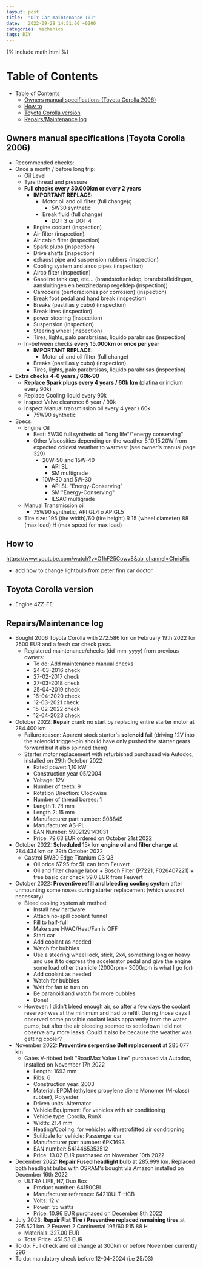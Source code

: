 ```yaml
---
layout: post
title:  "DIY Car maintenance 101"
date:   2022-09-29 14:51:00 +0200
categories: mechanics
tags: DIY
---
```

{% include math.html %}
<!--more-->

# Table of Contents
- [Table of Contents](#table-of-contents)
  - [Owners manual specifications (Toyota Corolla 2006)](#owners-manual-specifications-toyota-corolla-2006)
  - [How to](#how-to)
  - [Toyota Corolla version](#toyota-corolla-version)
  - [Repairs/Maintenance log](#repairsmaintenance-log)

## Owners manual specifications (Toyota Corolla 2006)
* Recommended checks:
* Once a month / before long trip:
  * Oil Level
  * Tyre thread and pressure
  * **Full checks every 30.000km or every 2 years**
    * **IMPORTANT REPLACE:**
      * Motor oil and oil filter (full change)ç
        * 5W30 synthetic
      * Break fluid (full change)
        * DOT 3 or DOT 4
    * Engine coolant (inspection)
    * Air filter (inspection)
    * Air cabin filter (inspection)
    * Spark plubs (inspection)
    * Drive shafts (inspection)
    * exhaust pipe and suspension rubbers (inspection)
    * Cooling system and airco pipes (inspection)
    * Airco filter (inspection)
    * Gasoline tank cap, etc... (brandstoftankdop, brandstofleidingen, aansluitingen en benzinedamp regelklep (inspection))
    * Carroceria (perforaciones por corrosion) (inspection)
    * Break foot pedal and hand break (inspection)
    * Breaks (pastillas y cubo) (inspection)
    * Break lines (inspection)
    * power steering (inspection)
    * Suspension (inspection)
    * Steering wheel (inspection)
    * Tires, lights, palo parabrsisas, liquido parabrisas (inspection)
  * In-between checks **every 15.000km or once per year**
    * **IMPORTANT REPLACE:**
      * Motor oil and oil filter (full change)
    * Breaks (pastillas y cubo) (inspection) 
    * Tires, lights, palo parabrsisas, liquido parabrisas (inspection)
* **Extra checks 4-6 years / 60k-90**
  * **Replace Spark plugs every 4 years / 60k km** (platina or iridium every 90k)
  * Replace Cooling liquid every 90k
  * Inspect Valve clearence 6 year / 90k
  * Inspect Manual transmission oil every 4 year / 60k
    * 75W90 synthetic
* Specs:
  * Engine Oil
    * Best: 5W30 full synthetic oil "long life"/"energy conserving"
    * Other Viscosities depending on the weather 5,10,15,20W from expected coldest weather to warmest (see owner's manual page 329)
      * 20W-50 and 15W-40
        * API SL
        * SM multigrade
      * 10W-30 and 5W-30
        * API SL "Energy-Conserving"
        * SM "Energy-Conserving"
        * ILSAC multigrade
  * Manual Transmission oil
    * 75W90 synthetic, API GL4 o APIGL5
  * Tire size: 195 (tire width)/60 (tire height) R 15 (wheel diameter) 88 (max load) H (max speed for max load)

## How to

https://www.youtube.com/watch?v=O1hF25Cowv8&ab_channel=ChrisFix

* add how to change lightbulb from peter finn car doctor

## Toyota Corolla version

* Engine 4ZZ-FE

## Repairs/Maintenance log
* Bought 2006 Toyota Corolla with 272.586 km on February 19th 2022 for 2500 EUR and a fresh car check pass.
  * Registered maintenance/checks (dd-mm-yyyy) from previous owners:
    * To do: Add maintenance manual checks
    * 24-03-2016 check
    * 27-02-2017 check
    * 27-03-2018 check
    * 25-04-2019 check
    * 16-04-2020 check
    * 12-03-2021 check
    * 15-02-2022 check
    * 12-04-2023 check
* October 2022: **Repair** crank no start by replacing entire starter motor at 284.400 km 
  * Failure reason: Aparent stock starter's **solenoid** fail (driving 12V into the solenoid trigger-pin should have only pushed the starter gears forward but it also spinned them)
  * Starter motor replacement with refurbished purchased via Autodoc, installed on 29th October 2022
    * Rated power: 1,10 kW
    * Construction year 05/2004
    * Voltage: 12V
    * Number of teeth: 9
    * Rotation Direction: Clockwise
    * Number of thread borees: 1
    * Length 1: 74 mm
    * Length 2: 15 mm
    * Manufacturer part number: S0884S
    * Manufacturer AS-PL
    * EAN Number: 5902129143031
    * Price: 79.63 EUR ordered on October 21st 2022
* October 2022: **Scheduled** 15k km **engine oil and filter change** at 284.434 km on 29th October 2022
  * Castrol 5W30 Edge Titanium C3 Q3
    * Oil price 67.95 for 5L can from Feuvert
    * Oil and filter change labor + Bosch Filter (P7221, F026407221) + free basic car check 59.0 EUR from Feuvert
* October 2022: **Preventive refill and bleeding cooling system** after unmounting some noses during starter replacement (which was not necessary)
  * Bleed cooling system air method:
    * Install new hardware
    * Attach no-spill coolant funnel
    * Fill to half-full
    * Make sure HVAC/Heat/Fan is OFF
    * Start car
    * Add coolant as needed
    * Watch for bubbles
    * Use a steering wheel lock, stick, 2x4, something long or heavy and use it to depress the accelerator pedal and give the engine some load other than idle (2000rpm - 3000rpm is what I go for)
    * Add coolant as needed
    * Watch for bubbles
    * Wait for fan to turn on
    * Be paranoid and watch for more bubbles
    * Done!
  * However: I didn't bleed enough air, so after a few days the coolant reservoir was at the minimum and had to refill. During those days I observed some possible coolant leaks apparently from the water pump, but after the air bleeding seemed to settledown I did not observe any more leaks. Could it also be because the weather was getting cooler?
* November 2022: **Preventive serpentine Belt replacement** at 285.077 km
  * Gates V-ribbed belt "RoadMax Value Line" purchased via Autodoc, installed on November 17h 2022
    * Length: 1693 mm
    * Ribs: 6
    * Construction year: 2003
    * Material: EPDM (ethylene propylene diene Monomer (M-class) rubber), Polyester
    * Driven units: Alternator
    * Vehicle Equipment: For vehicles with air conditioning
    * Vehicle type: Corolla, RunX
    * Width: 21.4 mm
    * Heating/Cooling: for vehicles with retrofitted air conditioning
    * Suitibale for vehicle: Passenger car
    * Manufacturer part number: 6PK1693
    * EAN number: 5414465353512
    * Price: 13.02 EUR purchased on November 10th 2022
* December 2022: **Repair Fused headlight bulb** at 285.999 km. Replaced both headlight bulbs with OSRAM's bought via Amazon installed on December 16th 2022
  * ULTRA LIFE, H7, Duo Box
    * Product number: 64150CBI
    * Manufacturer reference: 64210ULT-HCB
    * Volts: 12 v
    * Power: 55 watts
    * Price: 10.96 EUR purchased on December 8th 2022
* July 2023: **Repair Flat Tire / Preventive replaced remaining tires** at 295.521 km. 2 Feuvert 2 Continental 195/60 R15 88 H
  * Materials: 327.00 EUR 
  * Total Price: 451.53 EUR
* To do: Full check and oil change at 300km or before November currently 296
* To do: mandatory check before 12-04-2024 (i.e 25/03)


